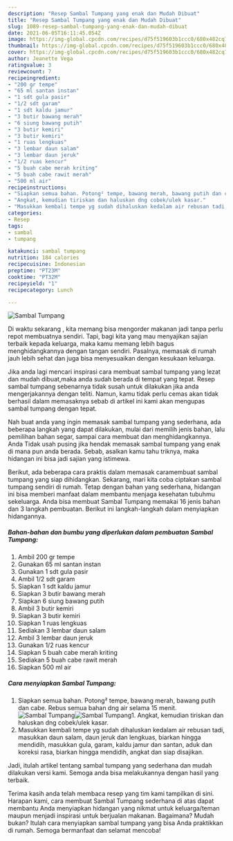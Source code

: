 ```yaml
---
description: "Resep Sambal Tumpang yang enak dan Mudah Dibuat"
title: "Resep Sambal Tumpang yang enak dan Mudah Dibuat"
slug: 1089-resep-sambal-tumpang-yang-enak-dan-mudah-dibuat
date: 2021-06-05T16:11:45.054Z
image: https://img-global.cpcdn.com/recipes/d75f519603b1ccc0/680x482cq70/sambal-tumpang-foto-resep-utama.jpg
thumbnail: https://img-global.cpcdn.com/recipes/d75f519603b1ccc0/680x482cq70/sambal-tumpang-foto-resep-utama.jpg
cover: https://img-global.cpcdn.com/recipes/d75f519603b1ccc0/680x482cq70/sambal-tumpang-foto-resep-utama.jpg
author: Jeanette Vega
ratingvalue: 3
reviewcount: 7
recipeingredient:
- "200 gr tempe"
- "65 ml santan instan"
- "1 sdt gula pasir"
- "1/2 sdt garam"
- "1 sdt kaldu jamur"
- "3 butir bawang merah"
- "6 siung bawang putih"
- "3 butir kemiri"
- "3 butir kemiri"
- "1 ruas lengkuas"
- "3 lembar daun salam"
- "3 lembar daun jeruk"
- "1/2 ruas kencur"
- "5 buah cabe merah kriting"
- "5 buah cabe rawit merah"
- "500 ml air"
recipeinstructions:
- "Siapkan semua bahan. Potong² tempe, bawang merah, bawang putih dan cabe. Rebus semua bahan dng air selama 15 menit."
- "Angkat, kemudian tiriskan dan haluskan dng cobek/ulek kasar."
- "Masukkan kembali tempe yg sudah dihaluskan kedalam air rebusan tadi, masukkan daun salam, daun jeruk dan lengkuas, biarkan hingga mendidih, masukkan gula, garam, kaldu jamur dan santan, aduk dan koreksi rasa, biarkan hingga mendidih, angkat dan siap disajikan."
categories:
- Resep
tags:
- sambal
- tumpang

katakunci: sambal tumpang 
nutrition: 184 calories
recipecuisine: Indonesian
preptime: "PT23M"
cooktime: "PT32M"
recipeyield: "1"
recipecategory: Lunch

---
```



![Sambal Tumpang](https://img-global.cpcdn.com/recipes/d75f519603b1ccc0/680x482cq70/sambal-tumpang-foto-resep-utama.jpg)

Di waktu  sekarang , kita memang bisa mengorder makanan jadi tanpa perlu repot membuatnya sendiri. Tapi, bagi kita yang mau menyajikan sajian terbaik kepada keluarga, maka kamu memang lebih bagus menghidangkannya dengan tangan sendiri. Pasalnya, memasak di rumah jauh lebih sehat dan juga bisa menyesuaikan dengan kesukaan keluarga.

Jika anda lagi mencari inspirasi cara membuat sambal tumpang yang lezat dan mudah dibuat,maka anda sudah berada di tempat yang tepat. Resep sambal tumpang  sebenarnya tidak susah untuk dilakukan jika anda mengerjakannya dengan teliti. Namun, kamu tidak perlu cemas akan tidak berhasil dalam memasaknya 
sebab di artikel ini kami akan mengupas sambal tumpang dengan tepat.  



Nah buat anda yang ingin memasak sambal tumpang yang sederhana, ada beberapa langkah yang dapat dilakukan, mulai dari memilih jenis bahan, lalu pemilihan bahan segar, sampai cara membuat dan menghidangkannya. Anda Tidak usah pusing jika hendak memasak sambal tumpang yang enak di mana pun anda berada. Sebab, asalkan kamu  tahu triknya, maka hidangan ini bisa jadi sajian yang istimewa.

Berikut, ada beberapa cara praktis  dalam memasak caramembuat sambal tumpang yang siap dihidangkan. Sekarang, mari kita coba ciptakan sambal tumpang sendiri di rumah. Tetap dengan bahan yang sederhana, hidangan ini bisa memberi manfaat dalam membantu menjaga kesehatan tubuhmu sekeluarga. Anda bisa membuat Sambal Tumpang memakai 16 jenis bahan dan 3 langkah pembuatan. Berikut ini langkah-langkah dalam menyiapkan hidangannya.

<!--inarticleads1-->

##### Bahan-bahan dan bumbu yang diperlukan dalam pembuatan Sambal Tumpang:

1. Ambil 200 gr tempe
1. Gunakan 65 ml santan instan
1. Gunakan 1 sdt gula pasir
1. Ambil 1/2 sdt garam
1. Siapkan 1 sdt kaldu jamur
1. Siapkan 3 butir bawang merah
1. Siapkan 6 siung bawang putih
1. Ambil 3 butir kemiri
1. Siapkan 3 butir kemiri
1. Siapkan 1 ruas lengkuas
1. Sediakan 3 lembar daun salam
1. Ambil 3 lembar daun jeruk
1. Gunakan 1/2 ruas kencur
1. Siapkan 5 buah cabe merah kriting
1. Sediakan 5 buah cabe rawit merah
1. Siapkan 500 ml air




<!--inarticleads2-->

##### Cara menyiapkan Sambal Tumpang:

1. Siapkan semua bahan. Potong² tempe, bawang merah, bawang putih dan cabe. Rebus semua bahan dng air selama 15 menit.
<img src="https://img-global.cpcdn.com/steps/4dacaa5d7ad41b38/160x128cq70/sambal-tumpang-langkah-memasak-1-foto.jpg" alt="Sambal Tumpang"><img src="https://img-global.cpcdn.com/steps/19dea9e8442f6015/160x128cq70/sambal-tumpang-langkah-memasak-1-foto.jpg" alt="Sambal Tumpang">1. Angkat, kemudian tiriskan dan haluskan dng cobek/ulek kasar.
1. Masukkan kembali tempe yg sudah dihaluskan kedalam air rebusan tadi, masukkan daun salam, daun jeruk dan lengkuas, biarkan hingga mendidih, masukkan gula, garam, kaldu jamur dan santan, aduk dan koreksi rasa, biarkan hingga mendidih, angkat dan siap disajikan.




Jadi, itulah artikel tentang  sambal tumpang  yang sederhana dan mudah dilakukan versi kami. Semoga anda bisa melakukannya dengan hasil yang terbaik. 

Terima kasih anda telah membaca resep yang tim kami tampilkan di sini. Harapan kami, cara membuat  Sambal Tumpang sederhana di atas dapat membantu Anda menyiapkan hidangan yang nikmat untuk keluarga/teman maupun menjadi inspirasi untuk berjualan makanan. Bagaimana? Mudah bukan? Itulah cara menyiapkan sambal tumpang yang bisa Anda praktikkan di rumah. Semoga bermanfaat dan selamat mencoba!

